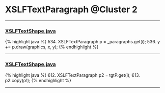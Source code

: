 # XSLFTextParagraph @Cluster 2

***

### [XSLFTextShape.java](https://searchcode.com/codesearch/view/97406813/)
{% highlight java %}
534. XSLFTextParagraph p = _paragraphs.get(i);
536. y += p.draw(graphics, x, y);
{% endhighlight %}

***

### [XSLFTextShape.java](https://searchcode.com/codesearch/view/97406813/)
{% highlight java %}
612. XSLFTextParagraph p2 = tgtP.get(i);
613. p2.copy(p1);
{% endhighlight %}

***

